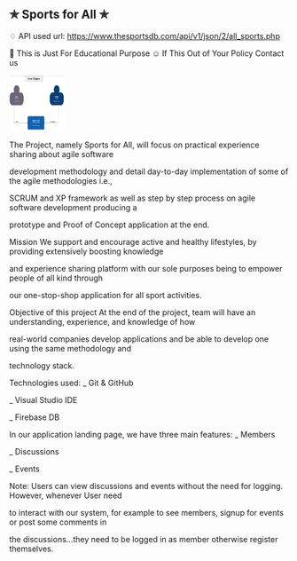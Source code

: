 ## ✯ Sports for All ✯

♢ API used url: https://www.thesportsdb.com/api/v1/json/2/all_sports.php 


🚸 This is Just For Educational Purpose
 ☺ If This Out of Your Policy Contact us

<img src="/Context_Diag.PNG" alt="context diag" style="height: 100px; width:100px;"/>


The Project, namely Sports for All, will focus on practical experience sharing about agile software

development methodology and detail day-to-day implementation of some of the agile methodologies i.e.,

SCRUM and XP framework as well as step by step process on agile software development producing a

prototype and Proof of Concept application at the end.

Mission
We support and encourage active and healthy lifestyles, by providing extensively boosting knowledge

and experience sharing platform with our sole purposes being to empower people of all kind through

our one-stop-shop application for all sport activities.

Objective of this project
At the end of the project, team will have an understanding, experience, and knowledge of how

real-world companies develop applications and be able to develop one using the same methodology and

technology stack.

Technologies used:
 _ Git & GitHub

 _ Visual Studio IDE

 _ Firebase DB

  

In our application landing page, we have three main features:
 _ Members

 _ Discussions

 _ Events

Note: Users can view discussions and events without the need for logging. However, whenever User need

to interact with our system, for example to see members, signup for events or post some comments in

the discussions…they need to be logged in as member otherwise register themselves.




